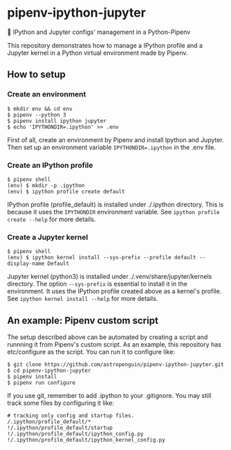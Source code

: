 # pipenv-ipython-jupyter
:penguin: IPython and Jupyter configs' management in a Python-Pipenv

This repository demonstrates how to manage a IPython profile and a Jupyter kernel in a Python virtual environment made by Pipenv.

## How to setup

### Create an environment

```shell
$ mkdir env && cd env
$ pipenv --python 3
$ pipenv install ipython jupyter
$ echo 'IPYTHONDIR=.ipython' >> .env
```

First of all, create an environment by Pipenv and install Ipython and Jupyter.
Then set up an environment variable `IPYTHONDIR=.ipython` in the .env file.

### Create an IPython profile

```shell
$ pipenv shell
(env) $ mkdir -p .ipython
(env) $ ipython profile create default
```

IPython profile (profile_default) is installed under ./.ipython directory.
This is because it uses the `IPYTHONDIR` environment variable.
See `ipython profile create --help` for more details.

### Create a Jupyter kernel

```shell
$ pipenv shell
(env) $ ipython kernel install --sys-prefix --profile default --display-name Default
```

Jupyter kernel (python3) is installed under ./.venv/share/jupyter/kernels directory.
The option `--sys-prefix` is essential to install it in the environment.
It uses the IPython profile created above as a kernel's profile.
See `ipython kernel install --help` for more details.

## An example: Pipenv custom script

The setup described above can be automated by creating a script and runnning it from Pipenv's custom script.
As an example, this repository has etc/configure as the script.
You can run it to configure like:

```shell
$ git clone https://github.com/astropenguin/pipenv-ipython-jupyter.git
$ cd pipenv-ipython-jupyter
$ pipenv install
$ pipenv run configure
```

If you use git, remember to add .ipython to your .gitignore.
You may still track some files by configuring it like:

```
# tracking only config and startup files.
/.ipython/profile_default/*
!/.ipython/profile_default/startup
!/.ipython/profile_default/ipython_config.py
!/.ipython/profile_default/ipython_kernel_config.py
```